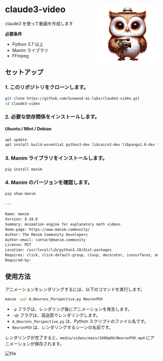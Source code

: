 
<h1>
<img src="https://raw.githubusercontent.com/Sunwood-ai-labs/claude3-video/main/docs/claude3-video_icon.png" height=200px align="right"/>
claude3-video <br>
</h1>

claude3 を使って動画を作成します



**必要条件**

- Python 3.7 以上
- Manim ライブラリ
- FFmpeg

## セットアップ

### 1. このリポジトリをクローンします。

```bash
git clone https://github.com/Sunwood-ai-labs/claude3-video.git
cd claude3-video
```

### 2. 必要な依存関係をインストールします。

#### Ubuntu / Mint / Debian

```bash
apt update
apt install build-essential python3-dev libcairo2-dev libpango1.0-dev ffmpeg
```


### 3. Manim ライブラリをインストールします。

```bash
pip install manim
```

### 4. Manim のバージョンを確認します。

```bash
pip show manim

---

Name: manim
Version: 0.18.0
Summary: Animation engine for explanatory math videos.
Home-page: https://www.manim.community/
Author: The Manim Community Developers
Author-email: contact@manim.community
License: MIT
Location: /usr/local/lib/python3.10/dist-packages
Requires: click, click-default-group, cloup, decorator, isosurfaces, manimpango, mapbox-earcut, moderngl, moderngl-window, networkx, numpy, Pillow, pycairo, pydub, Pygments, requests, rich, scipy, screeninfo, skia-pathops, srt, svgelements, tqdm, typing-extensions, watchdog
Required-by: 
```

## 使用方法

アニメーションをレンダリングするには、以下のコマンドを実行します。

```bash
manim -pqh A_Neurons_Perspective.py NeuronPOV
```

- `-p` フラグは、レンダリング後にアニメーションを再生します。
- `-qh` フラグは、高品質でレンダリングします。
- `A_Neurons_Perspective.py` は、Python スクリプトのファイル名です。
- `NeuronPOV` は、レンダリングするシーンの名前です。

レンダリングが完了すると、`media/videos/main/1080p60/NeuronPOV.mp4` にアニメーションが保存されます。

![file](https://hamaruki.com/wp-content/uploads/2024/03/image-1710071582753.png)

